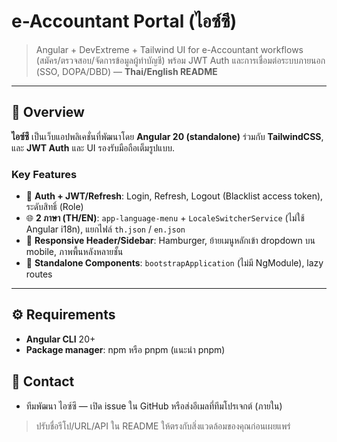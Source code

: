 # e-Accountant Portal (ไอซ์ซึ)

> Angular + DevExtreme + Tailwind UI for e-Accountant workflows (สมัคร/ตรวจสอบ/จัดการข้อมูลผู้ทำบัญชี) พร้อม JWT Auth และการเชื่อมต่อระบบภายนอก (SSO, DOPA/DBD) — **Thai/English README**

---

## 🔰 Overview

**ไอซ์ซึ** เป็นเว็บแอปพลิเคชั่นที่พัฒนาโดย **Angular 20 (standalone)** ร่วมกับ **TailwindCSS**, และ **JWT Auth** และ UI รองรับมือถือเต็มรูปแบบ.

### Key Features


* 🔐 **Auth + JWT/Refresh**: Login, Refresh, Logout (Blacklist access token), ระดับสิทธิ์ (Role)
* 🌐 **2 ภาษา (TH/EN)**: `app-language-menu` + `LocaleSwitcherService` (ไม่ใช้ Angular i18n), แยกไฟล์ `th.json` / `en.json`
* 📱 **Responsive Header/Sidebar**: Hamburger, ย้ายเมนูหลักเข้า dropdown บน mobile, ภาพพื้นหลังหลายชั้น
* 🧩 **Standalone Components**: `bootstrapApplication` (ไม่มี NgModule), lazy routes

---

## ⚙️ Requirements

* **Angular CLI** 20+
* **Package manager**: npm หรือ pnpm (แนะนำ pnpm)

## 📧 Contact

* ทีมพัฒนา ไอซ์ซึ — เปิด issue ใน GitHub หรือส่งอีเมลที่ทีมโปรเจกต์ (ภายใน)

> ปรับชื่อรีโป/URL/API ใน README ให้ตรงกับสิ่งแวดล้อมของคุณก่อนเผยแพร่
